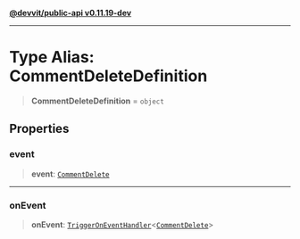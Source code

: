 [**@devvit/public-api v0.11.19-dev**](../README.md)

---

# Type Alias: CommentDeleteDefinition

> **CommentDeleteDefinition** = `object`

## Properties

<a id="event"></a>

### event

> **event**: [`CommentDelete`](CommentDelete.md)

---

<a id="onevent"></a>

### onEvent

> **onEvent**: [`TriggerOnEventHandler`](TriggerOnEventHandler.md)\<[`CommentDelete`](../@devvit/namespaces/EventTypes/interfaces/CommentDelete.md)\>
